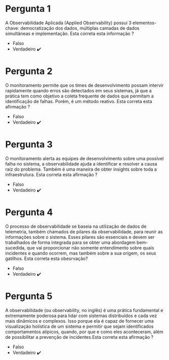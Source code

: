 # Pergunta 1
A Observabilidade Aplicada (Applied Observability) possui 3 elementos-chave: democratização dos dados, múltiplas camadas de dados simultâneas e implementação. Esta correta esta informação ? 

- Falso 
- Verdadeiro  :heavy_check_mark:

# Pergunta 2
O monitoramento permite que os times de desenvolvimento possam intervir rapidamente quando erros são detectados em seus sistemas, já que a prática tem como objetivo a coleta frequente de dados que permitam a identificação de falhas. Porém, é um método reativo. Esta correta esta afirmação ?

- Falso
- Verdadeiro  :heavy_check_mark:

# Pergunta 3
O monitoramento alerta as equipes de desenvolvimento sobre uma possível falha no sistema, a observabilidade ajuda a identificar e resolver a causa raiz do problema. Também é uma maneira de obter insights sobre toda a infraestrutura. Esta correta esta afirmação ?

- Falso 
- Verdadeiro  :heavy_check_mark:

# Pergunta 4
O processo de observabilidade se baseia na utilização de dados de telemetria, também chamados de pilares da observabilidade, para reunir as informações sobre o sistema. Esses pilares são essenciais e devem ser trabalhados de forma integrada para se obter uma abordagem bem-sucedida, que vai proporcionar não somente entendimento sobre quais incidentes e quando ocorrem, mas também sobre a sua origem, os seus gatilhos. Esta correta esta obesrvação?

- Falso 
- Verdadeiro :heavy_check_mark: 

# Pergunta 5
A observabilidade (ou observability, no inglês) é uma prática fundamental e extremamente poderosa para lidar com sistemas distribuídos e cada vez mais dinâmicos e complexos. Isso porque ela é capaz de fornecer uma visualização holística de um sistema e permitir que sejam identificados comportamentos atípicos, quando, por que e como eles aconteceram, além de possibilitar a prevenção de incidentes.Esta correta esta afirmação ?

- Falso 
- Verdadeiro :heavy_check_mark: 



